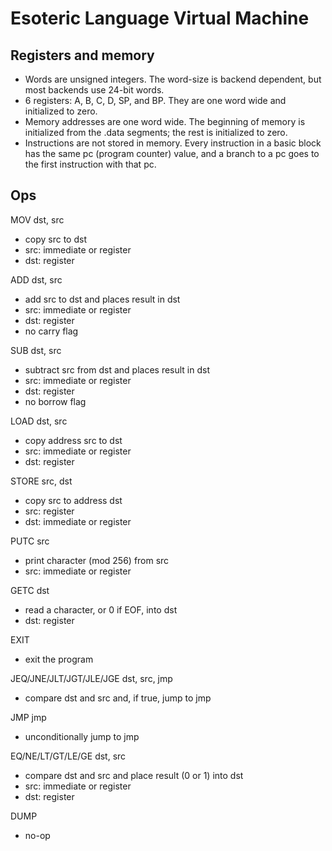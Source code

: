 # Esoteric Language Virtual Machine

## Registers and memory

* Words are unsigned integers. The word-size is backend dependent, but
  most backends use 24-bit words.
* 6 registers: A, B, C, D, SP, and BP. They are one word wide and
  initialized to zero.
* Memory addresses are one word wide. The beginning of memory is
  initialized from the .data segments; the rest is initialized to
  zero.
* Instructions are not stored in memory. Every instruction in a basic
  block has the same pc (program counter) value, and a branch to a pc
  goes to the first instruction with that pc.

## Ops

MOV dst, src
- copy src to dst
- src: immediate or register
- dst: register

ADD dst, src
- add src to dst and places result in dst
- src: immediate or register
- dst: register
- no carry flag

SUB dst, src
- subtract src from dst and places result in dst
- src: immediate or register
- dst: register
- no borrow flag

LOAD dst, src
- copy address src to dst
- src: immediate or register
- dst: register

STORE src, dst
- copy src to address dst
- src: register
- dst: immediate or register

PUTC src
- print character (mod 256) from src
- src: immediate or register

GETC dst
- read a character, or 0 if EOF, into dst
- dst: register

EXIT
- exit the program

JEQ/JNE/JLT/JGT/JLE/JGE dst, src, jmp
- compare dst and src and, if true, jump to jmp

JMP jmp
- unconditionally jump to jmp

EQ/NE/LT/GT/LE/GE dst, src
- compare dst and src and place result (0 or 1) into dst
- src: immediate or register
- dst: register

DUMP
- no-op

